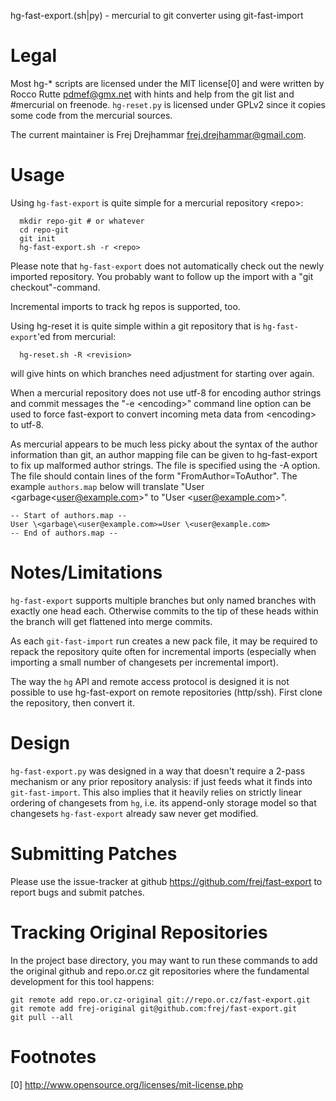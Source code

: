 hg-fast-export.(sh|py) - mercurial to git converter using git-fast-import

Legal
=====

Most hg-* scripts are licensed under the MIT license[0] and were written
by Rocco Rutte <pdmef@gmx.net> with hints and help from the git list and
\#mercurial on freenode. `hg-reset.py` is licensed under GPLv2 since it
copies some code from the mercurial sources.

The current maintainer is Frej Drejhammar <frej.drejhammar@gmail.com>.

Usage
=====

Using `hg-fast-export` is quite simple for a mercurial repository \<repo>:

```
  mkdir repo-git # or whatever
  cd repo-git
  git init
  hg-fast-export.sh -r <repo>
```

Please note that `hg-fast-export` does not automatically check out the
newly imported repository. You probably want to follow up the import
with a "git checkout"-command.

Incremental imports to track hg repos is supported, too.

Using hg-reset it is quite simple within a git repository that is
`hg-fast-export`'ed from mercurial:

```
  hg-reset.sh -R <revision>
```

will give hints on which branches need adjustment for starting over
again.

When a mercurial repository does not use utf-8 for encoding author
strings and commit messages the "-e \<encoding>" command line option
can be used to force fast-export to convert incoming meta data from
\<encoding> to utf-8.

As mercurial appears to be much less picky about the syntax of the
author information than git, an author mapping file can be given to
hg-fast-export to fix up malformed author strings. The file is
specified using the -A option. The file should contain lines of the
form "FromAuthor=ToAuthor". The example `authors.map` below will
translate "User \<garbage\<user@example.com>" to "User \<user@example.com>".

```
-- Start of authors.map --
User \<garbage\<user@example.com>=User \<user@example.com>
-- End of authors.map --
```

Notes/Limitations
=================

`hg-fast-export` supports multiple branches but only named branches with
exactly one head each. Otherwise commits to the tip of these heads
within the branch will get flattened into merge commits.

As each `git-fast-import` run creates a new pack file, it may be
required to repack the repository quite often for incremental imports
(especially when importing a small number of changesets per
incremental import).

The way the `hg` API and remote access protocol is designed it is not
possible to use hg-fast-export on remote repositories
(http/ssh). First clone the repository, then convert it.

Design
======

`hg-fast-export.py` was designed in a way that doesn't require a 2-pass
mechanism or any prior repository analysis: if just feeds what it
finds into `git-fast-import`. This also implies that it heavily relies
on strictly linear ordering of changesets from `hg`, i.e. its
append-only storage model so that changesets `hg-fast-export` already
saw never get modified.

Submitting Patches
==================

Please use the issue-tracker at github
https://github.com/frej/fast-export to report bugs and submit
patches.

Tracking Original Repositories
==============================

In the project base directory, you may want to run these commands to 
add the original github and repo.or.cz git repositories where the
fundamental development for this tool happens:

```
git remote add repo.or.cz-original git://repo.or.cz/fast-export.git
git remote add frej-original git@github.com:frej/fast-export.git
git pull --all
```

Footnotes
=========

[0] http://www.opensource.org/licenses/mit-license.php
